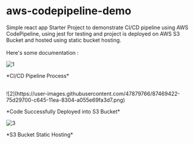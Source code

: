 # aws-codepipeline-demo
Simple react app Starter Project to demonstrate CI/CD pipeline using AWS CodePipeline, using jest for testing and project is deployed on AWS S3 Bucket and hosted using static bucket hosting.  
<br>
Here's some documentation :
<br>

![1](https://user-images.githubusercontent.com/47879766/87469392-69e6d500-c645-11ea-9bf1-f3bdf93414f5.png)

<p class="text-center">*CI/CD Pipeline Process*</p>
<br>
![2](https://user-images.githubusercontent.com/47879766/87469422-75d29700-c645-11ea-8304-a055e69fa3d7.png)

<p class="text-center">*Code Successfully Deployed into S3 Bucket*</p>

![3](https://user-images.githubusercontent.com/47879766/87469425-7703c400-c645-11ea-8eb7-ed512c5ed614.png)

<p class="text-center">*S3 Bucket Static Hosting*</p>


